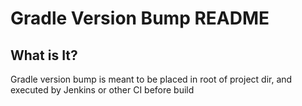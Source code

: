 # Gradle Version Bump README

## What is It?

Gradle version bump is meant to be placed in root of project dir, and executed by Jenkins or other CI before build